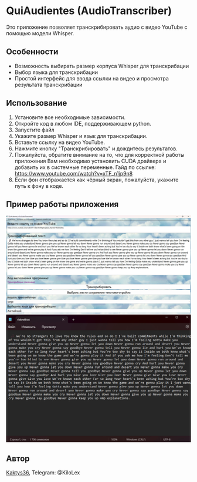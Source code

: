 # QuiAudientes (AudioTranscriber)

Это приложение позволяет транскрибировать аудио с видео YouTube с помощью модели Whisper. 

## Особенности
- Возможность выбирать размер корпуса Whisper для транскрибации
- Выбор языка для транскрибации
- Простой интерфейс для ввода ссылки на видео и просмотра результата транскрибации

## Использование
1. Установите все необходимые зависимости.
2. Откройте код в любом IDE, поддерживающем python.
3. Запустите файл
4. Укажите размер Whisper и язык для транскрибации.
5. Вставьте ссылку на видео YouTube.
6. Нажмите кнопку "Транскрибировать" и дождитесь результатов.
7. Пожалуйста, обратите внимание на то, что для корректной работы приложения Вам необходимо установить CUDA драйвера и добавить их в системные переменные. Гайд по ссылке: https://www.youtube.com/watch?v=xTF_n1jp9n8
8. Если фон отображается как чёрный экран, пожалуйста, укажите путь к фону в коде.

## Пример работы приложения
![Иллюстрация к проекту](https://github.com/Kaktys36/QuiAudientes/blob/main/example.jpg)
![Иллюстрация к проекту](https://github.com/Kaktys36/QuiAudientes/blob/main/example2.jpg)

## Автор
[Kaktys36](https://github.com/Kaktys36), Telegram: @KiloLex
